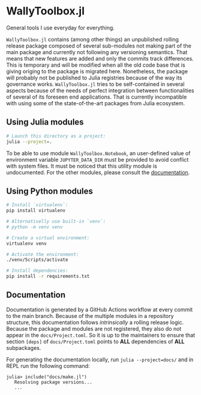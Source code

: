# WallyToolbox.jl

General tools I use everyday for everything.

`WallyToolbox.jl` contains (among other things) an unpublished rolling release package composed of several sub-modules not making part of the main package and currently not following any versioning semantics. That means that new features are added and only the commits track differences. This is temporary and will be modified when all the old code base that is giving origing to the package is migrated here. Nonetheless, the package will probably not be published to Julia registries because of the way its governance works. `WallyToolbox.jl` tries to be self-contained in several aspects because of the needs of perfect integration between functionalities of several of its foreseen end applications. That is currently incompatible with using some of the state-of-the-art packages from Julia ecosystem.

## Using Julia modules

```bash
# Launch this directory as a project:
julia --project=.
```

To be able to use module `WallyToolbox.Notebook`, an user-defined value of environment variable `JUPYTER_DATA_DIR` must be provided to avoid conflict with system files. It must be noticed that this utility module is undocumented. For the other modules, please consult the [documentation](https://wallytutor.github.io/WallyToolbox.jl/dev/).

## Using Python modules

```bash
# Install `virtualenv`:
pip install virtualenv

# Alternativelly use built-in `venv`:
# python -m venv venv

# Create a virtual environment:
virtualenv venv

# Activate the environment:
./venv/Scripts/activate

# Install dependencies:
pip install -r requirements.txt
```

## Documentation

Documentation is generated by a GitHub Actions workflow at every commit to the main branch. Because of the multiple modules in a repository structure, this documentation follows *intrinsically* a rolling release logic. Because the package and modules are not registered, they also do not appear in the `docs/Project.toml`. So it is up to the maintainers to ensure that section `[deps]` of `docs/Project.toml` points to **ALL** dependencies of **ALL** subpackages.

For generating the documentation locally, run `julia --project=docs/` and in REPL run the following command:

```repl
julia> include("docs/make.jl")
   Resolving package versions...
   ...
```

